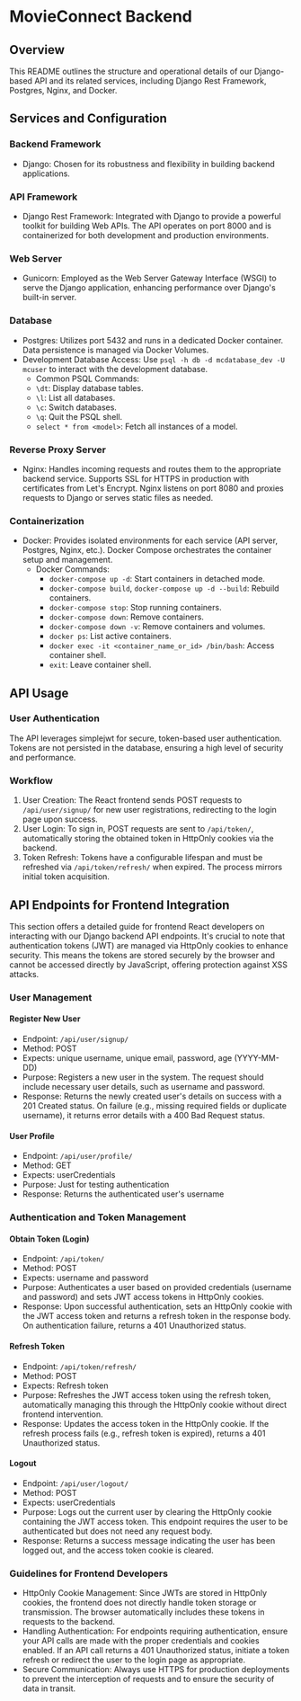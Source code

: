 # MovieConnect Backend

## Overview
This README outlines the structure and operational details of our Django-based API and its related services, including Django Rest Framework, Postgres, Nginx, and Docker.

## Services and Configuration

### Backend Framework
- Django: Chosen for its robustness and flexibility in building backend applications.

### API Framework
- Django Rest Framework: Integrated with Django to provide a powerful toolkit for building Web APIs. The API operates on port 8000 and is containerized for both        development and production environments.

### Web Server
- Gunicorn: Employed as the Web Server Gateway Interface (WSGI) to serve the Django application, enhancing performance over Django's built-in server.

### Database
- Postgres: Utilizes port 5432 and runs in a dedicated Docker container. Data persistence is managed via Docker Volumes.
- Development Database Access: Use `psql -h db -d mcdatabase_dev -U mcuser` to interact with the development database.
    - Common PSQL Commands:
    - `\dt`: Display database tables.
    - `\l`: List all databases.
    - `\c`: Switch databases.
    - `\q`: Quit the PSQL shell.
    - `select * from <model>`: Fetch all instances of a model.

### Reverse Proxy Server
- Nginx: Handles incoming requests and routes them to the appropriate backend service. Supports SSL for HTTPS in production with certificates from Let's Encrypt. Nginx listens on port 8080 and proxies requests to Django or serves static files as needed.

### Containerization
- Docker: Provides isolated environments for each service (API server, Postgres, Nginx, etc.). Docker Compose orchestrates the container setup and management.
    - Docker Commands:
        - `docker-compose up -d`: Start containers in detached mode.
        - `docker-compose build`, `docker-compose up -d --build`: Rebuild containers.
        - `docker-compose stop`: Stop running containers.
        - `docker-compose down`: Remove containers.
        - `docker-compose down -v`: Remove containers and volumes.
        - `docker ps`: List active containers.
        - `docker exec -it <container_name_or_id> /bin/bash`: Access container shell.
        - `exit`: Leave container shell.

## API Usage

### User Authentication
The API leverages simplejwt for secure, token-based user authentication. Tokens are not persisted in the database, ensuring a high level of security and performance.

### Workflow
1. User Creation: The React frontend sends POST requests to `/api/user/signup/` for new user registrations, redirecting to the login page upon success.
2. User Login: To sign in, POST requests are sent to `/api/token/`, automatically storing the obtained token in HttpOnly cookies via the backend.
3. Token Refresh: Tokens have a configurable lifespan and must be refreshed via `/api/token/refresh/` when expired. The process mirrors initial token acquisition.

## API Endpoints for Frontend Integration
This section offers a detailed guide for frontend React developers on interacting with our Django backend API endpoints. It's crucial to note that authentication tokens (JWT) are managed via HttpOnly cookies to enhance security. This means the tokens are stored securely by the browser and cannot be accessed directly by JavaScript, offering protection against XSS attacks.

### User Management

#### Register New User
- Endpoint: `/api/user/signup/`
- Method: POST
- Expects: unique username, unique email, password, age (YYYY-MM-DD)
- Purpose: Registers a new user in the system. The request should include necessary user details, such as username and password.
- Response: Returns the newly created user's details on success with a 201 Created status. On failure (e.g., missing required fields or duplicate username), it returns error details with a 400 Bad Request status.

#### User Profile
- Endpoint: `/api/user/profile/`
- Method: GET
- Expects: userCredentials
- Purpose: Just for testing authentication
- Response: Returns the authenticated user's username

### Authentication and Token Management

#### Obtain Token (Login)
- Endpoint: `/api/token/`
- Method: POST
- Expects: username and password
- Purpose: Authenticates a user based on provided credentials (username and password) and sets JWT access tokens in HttpOnly cookies.
- Response: Upon successful authentication, sets an HttpOnly cookie with the JWT access token and returns a refresh token in the response body. On authentication failure, returns a 401 Unauthorized status.

#### Refresh Token
- Endpoint: `/api/token/refresh/`
- Method: POST
- Expects: Refresh token 
- Purpose: Refreshes the JWT access token using the refresh token, automatically managing this through the HttpOnly cookie without direct frontend intervention.
- Response: Updates the access token in the HttpOnly cookie. If the refresh process fails (e.g., refresh token is expired), returns a 401 Unauthorized status.

#### Logout
- Endpoint: `/api/user/logout/`
- Method: POST
- Expects: userCredentials
- Purpose: Logs out the current user by clearing the HttpOnly cookie containing the JWT access token. This endpoint requires the user to be authenticated but does not need any request body.
- Response: Returns a success message indicating the user has been logged out, and the access token cookie is cleared.

### Guidelines for Frontend Developers
- HttpOnly Cookie Management: Since JWTs are stored in HttpOnly cookies, the frontend does not directly handle token storage or transmission. The browser automatically includes these tokens in requests to the backend.
- Handling Authentication: For endpoints requiring authentication, ensure your API calls are made with the proper credentials and cookies enabled. If an API call returns a 401 Unauthorized status, initiate a token refresh or redirect the user to the login page as appropriate.
- Secure Communication: Always use HTTPS for production deployments to prevent the interception of requests and to ensure the security of data in transit.
